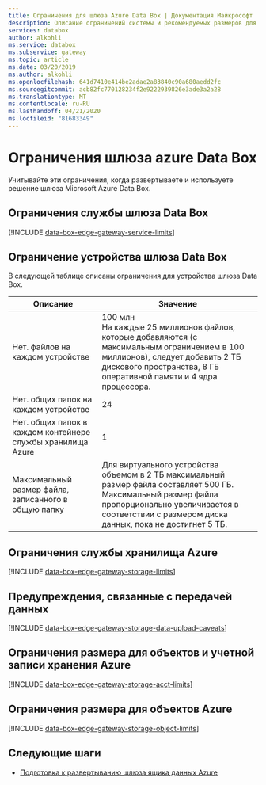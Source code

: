 ```yaml
---
title: Ограничения для шлюза Azure Data Box | Документация Майкрософт
description: Описание ограничений системы и рекомендуемых размеров для шлюза Microsoft Azure Data Box.
services: databox
author: alkohli
ms.service: databox
ms.subservice: gateway
ms.topic: article
ms.date: 03/20/2019
ms.author: alkohli
ms.openlocfilehash: 641d7410e414be2adae2a83840c90a680aedd2fc
ms.sourcegitcommit: acb82fc770128234f2e9222939826e3ade3a2a28
ms.translationtype: MT
ms.contentlocale: ru-RU
ms.lasthandoff: 04/21/2020
ms.locfileid: "81683349"
---
```

# <a name="azure-data-box-gateway-limits"></a>Ограничения шлюза azure Data Box

Учитывайте эти ограничения, когда развертываете и используете решение шлюза Microsoft Azure Data Box. 

## <a name="data-box-gateway-service-limits"></a>Ограничения службы шлюза Data Box

[!INCLUDE [data-box-edge-gateway-service-limits](../../includes/data-box-edge-gateway-service-limits.md)]

## <a name="data-box-gateway-device-limits"></a>Ограничение устройства шлюза Data Box

В следующей таблице описаны ограничения для устройства шлюза Data Box.

| Описание | Значение |
|---|---|
|Нет. файлов на каждом устройстве |100 млн <br> На каждые 25 миллионов файлов, которые добавляются (с максимальным ограничением в 100 миллионов), следует добавить 2 ТБ дискового пространства, 8 ГБ оперативной памяти и 4 ядра процессора. |
|Нет. общих папок на каждом устройстве |24 |
|Нет. общих папок в каждом контейнере службы хранилища Azure |1 |
|Максимальный размер файла, записанного в общую папку|Для виртуального устройства объемом в 2 ТБ максимальный размер файла составляет 500 ГБ. <br> Максимальный размер файла пропорционально увеличивается в соответствии с размером диска данных, пока не достигнет 5 ТБ. |

## <a name="azure-storage-limits"></a>Ограничения службы хранилища Azure

[!INCLUDE [data-box-edge-gateway-storage-limits](../../includes/data-box-edge-gateway-storage-limits.md)]

## <a name="data-upload-caveats"></a>Предупреждения, связанные с передачей данных

[!INCLUDE [data-box-edge-gateway-storage-data-upload-caveats](../../includes/data-box-edge-gateway-storage-data-upload-caveats.md)]

## <a name="azure-storage-account-size-and-object-size-limits"></a>Ограничения размера для объектов и учетной записи хранения Azure

[!INCLUDE [data-box-edge-gateway-storage-acct-limits](../../includes/data-box-edge-gateway-storage-acct-limits.md)]

## <a name="azure-object-size-limits"></a>Ограничения размера для объектов Azure

[!INCLUDE [data-box-edge-gateway-storage-object-limits](../../includes/data-box-edge-gateway-storage-object-limits.md)]

## <a name="next-steps"></a>Следующие шаги

- [Подготовка к развертыванию шлюза ящика данных Azure](data-box-gateway-deploy-prep.md)
